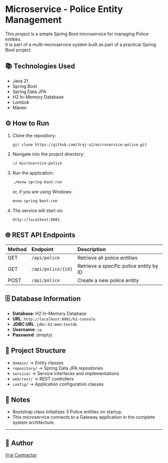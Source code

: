 
# Microservice - Police Entity Management

This project is a simple Spring Boot microservice for managing Police entities.  
It is part of a multi-microservice system built as part of a practical Spring Boot project.

## 📚 Technologies Used

- Java 21
- Spring Boot
- Spring Data JPA
- H2 In-Memory Database
- Lombok
- Maven

## ⚙️ How to Run

1. Clone the repository:
   ```bash
   git clone https://github.com/Vraj-x2/microservice-police.git
   ```

2. Navigate into the project directory:
   ```bash
   cd microservice-police
   ```

3. Run the application:
   ```bash
   ./mvnw spring-boot:run
   ```
   or, if you are using Windows:
   ```bash
   mvnw spring-boot:run
   ```

4. The service will start on:
   ```
   http://localhost:8081
   ```

## 🌐 REST API Endpoints

| Method | Endpoint | Description |
|:------|:---------|:------------|
| GET | `/api/police` | Retrieve all police entities |
| GET | `/api/police/{id}` | Retrieve a specific police entity by ID |
| POST | `/api/police` | Create a new police entity |

## 🗄️ Database Information

- **Database**: H2 In-Memory Database
- **URL**: `http://localhost:8081/h2-console`
- **JDBC URL**: `jdbc:h2:mem:testdb`
- **Username**: `sa`
- **Password**: _(empty)_

## 🧩 Project Structure

- `domain/` → Entity classes
- `repository/` → Spring Data JPA repositories
- `service/` → Service interfaces and implementations
- `web/rest/` → REST controllers
- `config/` → Application configuration classes

## 📌 Notes

- Bootstrap class initializes 3 Police entities on startup.
- This microservice connects to a Gateway application in the complete system architecture.

---

## 🚀 Author

[Vraj Contractor](https://github.com/Vraj-x2)
